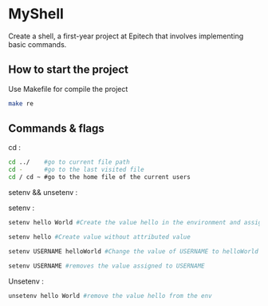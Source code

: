 # MyShell

Create a shell, a first-year project at Epitech that involves implementing basic commands.

## How to start the project

Use Makefile for compile the project

```bash
make re
```

## Commands & flags

cd :

```bash
cd ../    #go to current file path
cd -      #go to the last visited file
cd / cd ~ #go to the home file of the current users

```
setenv && unsetenv :

setenv :

```bash
setenv hello World #Create the value hello in the environment and assign the value world

setenv hello #Create value without attributed value

setenv USERNAME helloWorld #Change the value of USERNAME to helloWorld

setenv USERNAME #removes the value assigned to USERNAME

```

Unsetenv :

```bash
unsetenv hello World #remove the value hello from the env

```





